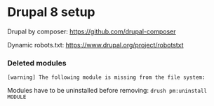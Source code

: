 # Drupal 8 setup

Drupal by composer: https://github.com/drupal-composer

Dynamic robots.txt: https://www.drupal.org/project/robotstxt

### Deleted modules

`[warning] The following module is missing from the file system:`

Modules have to be uninstalled before removing: `drush pm:uninstall MODULE`
